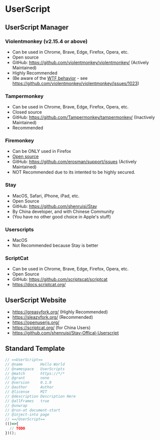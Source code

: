 # UserScript

## UserScript Manager

### Violentmonkey (v2.15.4 or above)
* Can be used in Chrome, Brave, Edge, Firefox, Opera, etc.
* Open source
* GitHub: https://github.com/violentmonkey/violentmonkey/ (Actively Maintained)
* Highly Recommended
* (Be aware of the [WTF behavior](https://github.com/violentmonkey/violentmonkey/issues/1901) - see https://github.com/violentmonkey/violentmonkey/issues/1023)

### Tampermonkey
* Can be used in Chrome, Brave, Edge, Firefox, Opera, etc.
* Closed source
* GitHub: https://github.com/Tampermonkey/tampermonkey/ (Inactively Maintained)
* Recommended

### Firemonkey
* Can be ONLY used in Firefox
* [Open source](https://github.com/erosman/support/tree/FireMonkey)
* GitHub: https://github.com/erosman/support/issues (Actively Maintained)
* NOT Recommended due to its intented to be highly secured.

### Stay
* MacOS, Safari, iPhone, iPad, etc.
* Open Source
* GitHub: https://github.com/shenruisi/Stay
* By China developer, and with Chinese Community
* (You have no other good choice in Apple's stuff)

### Userscripts
* MacOS
* Not Recommended because Stay is better

### ScriptCat
* Can be used in Chrome, Brave, Edge, Firefox, Opera, etc.
* Open Source
* GitHub: https://github.com/scriptscat/scriptcat
* https://docs.scriptcat.org/

## UserScript Website
* https://greasyfork.org/ (Highly Recommended)
* https://sleazyfork.org/ (Recommended)
* https://openuserjs.org/
* https://scriptcat.org/ (for China Users)
* https://github.com/shenruisi/Stay-Offical-Userscript


## Standard Template

```js
// ==UserScript==
// @name        Hello World
// @namespace   UserScripts
// @match       https://*/*
// @grant       none
// @version     0.1.0
// @author      Author
// @license     MIT
// @description Description Here
// @allFrames   true
// @unwrap
// @run-at document-start
// @inject-into page
// ==/UserScript==
(()=>{
  // TODO
})();
```
